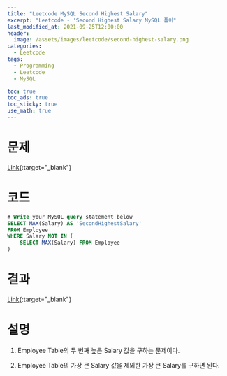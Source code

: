 ```yaml
---
title: "Leetcode MySQL Second Highest Salary"
excerpt: "Leetcode - 'Second Highest Salary MySQL 풀이"
last_modified_at: 2021-09-25T12:00:00
header:
  image: /assets/images/leetcode/second-highest-salary.png
categories:
  - Leetcode
tags:
  - Programming
  - Leetcode
  - MySQL

toc: true
toc_ads: true
toc_sticky: true
use_math: true
---
```

# 문제
[Link](https://leetcode.com/problems/second-highest-salary/){:target="_blank"}

# 코드
```sql
# Write your MySQL query statement below
SELECT MAX(Salary) AS 'SecondHighestSalary'
FROM Employee
WHERE Salary NOT IN (
    SELECT MAX(Salary) FROM Employee
)
```

# 결과
[Link](https://leetcode.com/submissions/detail/560501331/){:target="_blank"}

# 설명
1. Employee Table의 두 번째 높은 Salary 값을 구하는 문제이다.

2. Employee Table의 가장 큰 Salary 값을 제외한 가장 큰 Salary를 구하면 된다.